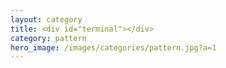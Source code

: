```yaml
---
layout: category
title: <div id="terminal"></div>
category: pattern
hero_image: /images/categories/pattern.jpg?a=1
---
```

